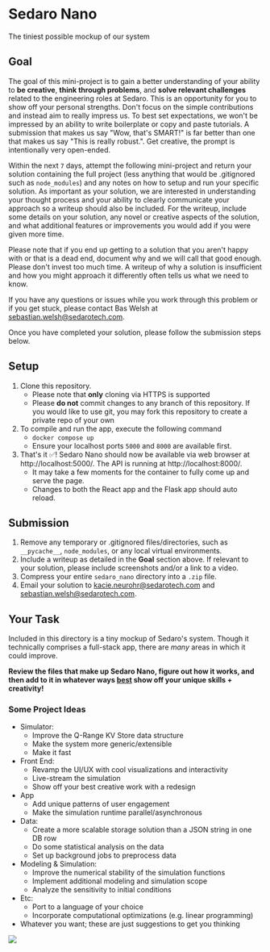 # Sedaro Nano

The tiniest possible mockup of our system

## Goal

The goal of this mini-project is to gain a better understanding of your ability to **be creative**, **think through problems**, and **solve relevant challenges** related to the engineering roles at Sedaro. This is an opportunity for you to show off your personal strengths. Don't focus on the simple contributions and instead aim to really impress us. To best set expectations, we won't be impressed by an ability to write boilerplate or copy and paste tutorials. A submission that makes us say "Wow, that's SMART!" is far better than one that makes us say "This is really robust.". Get creative, the prompt is intentionally very open-ended.

Within the next `7` days, attempt the following mini-project and return your solution containing the full project (less anything that would be .gitignored such as `node_modules`) and any notes on how to setup and run your specific solution. As important as your solution, we are interested in understanding your thought process and your ability to clearly communicate your approach so a writeup should also be included. For the writeup, include some details on your solution, any novel or creative aspects of the solution, and what additional features or improvements you would add if you were given more time.

Please note that if you end up getting to a solution that you aren't happy with or that is a dead end, document why and we will call that good enough. Please don't invest too much time. A writeup of why a solution is insufficient and how you might approach it differently often tells us what we need to know.

If you have any questions or issues while you work through this problem or if you get stuck, please contact Bas Welsh at sebastian.welsh@sedarotech.com.

Once you have completed your solution, please follow the submission steps below.

## Setup

1. Clone this repository.
   - Please note that **only** cloning via HTTPS is supported
   - Please **do not** commit changes to any branch of this repository. If you would like to use git, you may fork this repository to create a private repo of your own
2. To compile and run the app, execute the following command
   - `docker compose up`
   - Ensure your localhost ports `5000` and `8000` are available first.
3. That's it ✅! Sedaro Nano should now be available via web browser at http://localhost:5000/. The API is running at http://localhost:8000/.
   - It may take a few moments for the container to fully come up and serve the page.
   - Changes to both the React app and the Flask app should auto reload.

## Submission

1. Remove any temporary or .gitignored files/directories, such as `__pycache__`, `node_modules`, or any local virtual environments.
2. Include a writeup as detailed in the **Goal** section above. If relevant to your solution, please include screenshots and/or a link to a video.
3. Compress your entire `sedaro_nano` directory into a `.zip` file.
4. Email your solution to kacie.neurohr@sedarotech.com and sebastian.welsh@sedarotech.com.

## Your Task

Included in this directory is a tiny mockup of Sedaro's system. Though it technically comprises a full-stack app, there are _many_ areas in which it could improve.

**Review the files that make up Sedaro Nano, figure out how it works, and then add to it in whatever ways <u>best</u> show off your unique skills + creativity!**

### Some Project Ideas

- Simulator:
  - Improve the Q-Range KV Store data structure
  - Make the system more generic/extensible
  - Make it fast
- Front End:
  - Revamp the UI/UX with cool visualizations and interactivity
  - Live-stream the simulation
  - Show off your best creative work with a redesign
- App
  - Add unique patterns of user engagement
  - Make the simulation runtime parallel/asynchronous
- Data:
  - Create a more scalable storage solution than a JSON string in one DB row
  - Do some statistical analysis on the data
  - Set up background jobs to preprocess data
- Modeling & Simulation:
  - Improve the numerical stability of the simulation functions
  - Implement additional modeling and simulation scope
  - Analyze the sensitivity to initial conditions
- Etc:
  - Port to a language of your choice
  - Incorporate computational optimizations (e.g. linear programming)
- Whatever you want; these are just suggestions to get you thinking

![](./screenshot.png)
